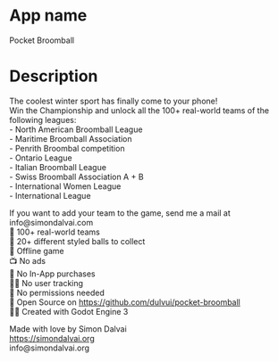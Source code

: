 <!--
SPDX-FileCopyrightText: 2024 Simon Dalvai <info@simondalvai.org>

SPDX-License-Identifier: CC0-1.0
-->

# App name
Pocket Broomball

# Description
<p>
The coolest winter sport has finally come to your phone! <br>
Win the Championship and unlock all the 100+ real-world teams of the following leagues:<br>
- North American Broomball League<br>
- Maritime Broomball Association<br>
- Penrith Broombal competition<br>
- Ontario League<br>
- Italian Broomball League<br>
- Swiss Broomball Association A + B<br>
- International Women League<br>
- International League<br>
</p>
<p>
If you want to add your team to the game, send me a mail at info@simondalvai.com<br>
🧹 100+ real-world teams<br>
🌈 20+ different styled balls to collect<br>
📡 Offline game<br>
📺 No ads<br>
💸 No In-App purchases<br>
🕵️‍♀️ No user tracking<br>
🛑 No permissions needed<br>
📖 Open Source on <a href="https://github.com/dulvui/pocket-broomball" target="_blank">https://github.com/dulvui/pocket-broomball</a><br>
👨‍💻 Created with Godot Engine 3<br>
</p>
<p>
Made with love by Simon Dalvai<br>
<a href="https://simondalvai.org" target="_blank">https://simondalvai.org</a><br>
info@simondalvai.org<br>
</p>
